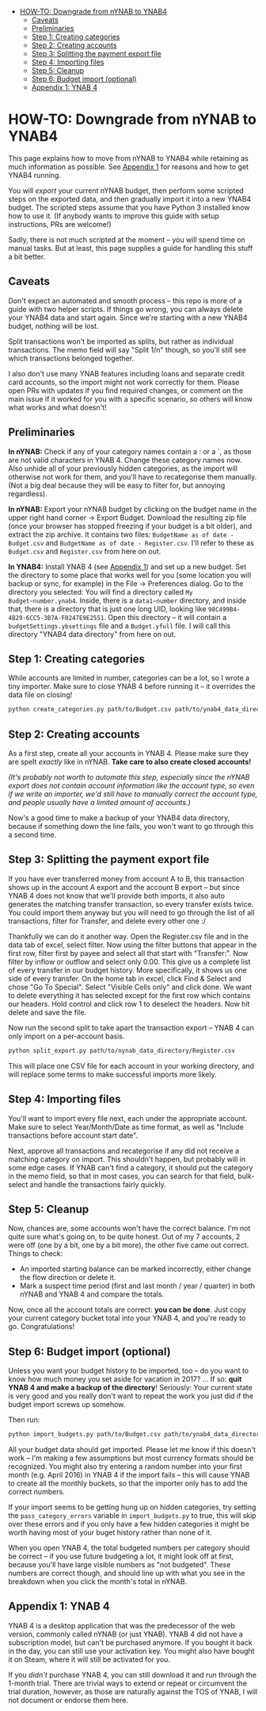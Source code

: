- [HOW-TO: Downgrade from nYNAB to YNAB4](#how-to-downgrade-from-nynab-to-ynab4)
  - [Caveats](#caveats)
  - [Preliminaries](#preliminaries)
  - [Step 1: Creating categories](#step-1-creating-categories)
  - [Step 2: Creating accounts](#step-2-creating-accounts)
  - [Step 3: Splitting the payment export file](#step-3-splitting-the-payment-export-file)
  - [Step 4: Importing files](#step-4-importing-files)
  - [Step 5: Cleanup](#step-5-cleanup)
  - [Step 6: Budget import (optional)](#step-6-budget-import-optional)
  - [Appendix 1: YNAB 4](#appendix-1-ynab-4)

# HOW-TO: Downgrade from nYNAB to YNAB4

This page explains how to move from nYNAB to YNAB4 while retaining as much information as possible. See [Appendix
1](#appendix-1-ynab-4) for reasons and how to get YNAB4 running.

You will *export* your current nYNAB budget, then perform some scripted steps on the exported data, and then gradually
import it into a new YNAB4 budget. The scripted steps assume that you have Python 3 installed know how to use it. (If 
anybody wants to improve this guide with setup instructions, PRs are welcome!)

Sadly, there is not much scripted at the moment – you will spend time on manual tasks. But at least, this page supplies
a guide for handling this stuff a bit better.

## Caveats

Don't expect an automated and smooth process – this repo is more of a guide with two helper scripts. If things go wrong,
you can always delete your YNAB4 data and start again. Since we're starting with a new YNAB4 budget, nothing will be
lost.

Split transactions won't be imported as splits, but rather as individual transactions. The memo field will say "Split
1/n" though, so you'll still see which transactions belonged together.

I also don't use many YNAB features including loans and separate credit card accounts, so the import might not work
correctly for them. Please open PRs with updates if you find required changes, or comment on the main issue if it worked
for you with a specific scenario, so others will know what works and what doesn't!

## Preliminaries

**In nYNAB:** Check if any of your category names contain a : or a `, as those are not valid characters in YNAB 4.
Change these category names now. Also unhide all of your previously hidden categories, as
the import will otherwise not work for them, and you'll have to recategorise them manually. (Not a big deal because
they will be easy to filter for, but annoying regardless).

**In nYNAB:** Export your nYNAB budget by clicking on the budget name in the upper right hand corner → Export Budget.
Download the resulting zip file (once your browser has stopped freezing if your budget is a bit older), and extract the
zip archive. It contains two files: `BudgetName as of date - Budget.csv` and `BudgetName as of date - Register.csv`.
I'll refer to these as `Budget.csv` and `Register.csv` from here on out.
   
**In YNAB4:** Install YNAB 4 (see [Appendix 1](#appendix-1-ynab-4)) and set up a new budget. Set the directory to some
place that works well for you (some location you will backup or sync, for example) in the File → Preferences dialog.  Go
to the directory you selected: You will find a directory called `My Budget~number.ynab4`.  Inside, there is a
`data1~number` directory, and inside that, there is a directory that is just one long UID, looking like
`98C499B4-4B29-6CC5-3B7A-F0247E9E2551`. Open this directory – it will contain a `budgetSettings.ybsettings` file and a
`Budget.yfull` file. I will call this directory "YNAB4 data directory" from here on out.

## Step 1: Creating categories

While accounts are limited in number, categories can be a lot, so I wrote a tiny importer. Make sure to close YNAB 4
before running it – it overrides the data file on closing!

```bash
python create_categories.py path/to/Budget.csv path/to/ynab4_data_directory
```
## Step 2: Creating accounts

As a first step, create all your accounts in YNAB 4. Please make sure they are spelt *exactly* like in nYNAB.
**Take care to also create closed accounts!**

*(It's probably not worth to automate this step, especially since the nYNAB export does not contain account information
like the account type, so even if we write an importer, we'd still have to manually correct the account type, and people
usually have a limited amount of accounts.)*

Now's a good time to make a backup of your YNAB4 data directory, because if something down the line fails, you won't
want to go through this a second time.


## Step 3: Splitting the payment export file

If you have ever transferred money from account A to B, this transaction shows up in the account A export and the
account B export – but since YNAB 4 does not know that we'll provide both imports, it also auto generates the matching
transfer transaction, so every transfer exists twice. You could import them anyway but you will need to go through the list of all transactions, filter for
Transfer, and delete every other one :/

Thankfully we can do it another way. Open the Register.csv file and in the data tab of excel, select filter. Now using the filter buttons that appear in the first row, filter first by payee and select all that start with "Transfer:". Now filter by inflow or outflow and select only 0.00. This give us a complete list of every transfer in our budget history. More specifically, it shows us one side of every transfer. On the home tab in excel, click Find & Select and chose "Go To Special". Select "Visible Cells only" and click done. We want to delete everything it has selected except for the first row which contains our headers. Hold control and click row 1 to deselect the headers. Now hit delete and save the file. 


Now run the second split to take apart the transaction export – YNAB 4 can only import on a per-account basis.

```bash
python split_export.py path/to/nynab_data_directory/Register.csv
```

This will place one CSV file for each account in your working directory, and will replace some terms to make successful
imports more likely.

## Step 4: Importing files

You'll want to import every file next, each under the appropriate account. Make sure to select Year/Month/Date as time
format, as well as "Include transactions before account start date".

Next, approve all transactions and recategorise if any did not receive a matching category on import. This shouldn't
happen, but probably will in some edge cases. If YNAB can't find a category, it should put the category in the memo
field, so that in most cases, you can search for that field, bulk-select and handle the transactions fairly quickly.


## Step 5: Cleanup

Now, chances are, some accounts won't have the correct balance. I'm not quite sure what's going on, to be quite honest.
Out of my 7 accounts, 2 were off (one by a bit, one by a bit more), the other five came out correct. Things to check:

- An imported starting balance can be marked incorrectly, either change the flow direction or delete it.
- Mark a suspect time period (first and last month / year / quarter) in both nYNAB and YNAB 4 and compare the totals.

Now, once all the account totals are correct: **you can be done**. Just copy your current category bucket total into
your YNAB 4, and you're ready to go. Congratulations!

## Step 6: Budget import (optional)

Unless you want your budget history to be imported, too – do you want to know how much money you set aside for vacation
in 2017? … If so: **quit YNAB 4 and make a backup of the directory**! Seriously: Your current state is very good and
you really don't want to repeat the work you just did if the budget import screws up somehow.

Then run:

```bash
python import_budgets.py path/to/Budget.csv path/to/ynab4_data_directory
```

All your budget data should get imported. Please let me know if this doesn't work – I'm making a few assumptions but
most currency formats should be recognized. You might also try entering a random number into your first month (e.g. 
April 2016) in YNAB 4 if the import fails – this will cause YNAB to create all the monthly buckets, so that the importer
only has to add the correct numbers.

If your import seems to be getting hung up on hidden categories, try setting the `pass_category_errors` variable in `import_budgets.py`
to true, this will skip over these errors and if you only have a few hidden categories it might be worth having most of your
buget history rather than none of it. 

When you open YNAB 4, the total budgeted numbers per category should be correct – if you use future budgeting a lot, it
might look off at first, because you'll have large visible numbers as "not budgeted". These numbers are correct though,
and should line up with what you see in the breakdown when you click the month's total in nYNAB.

## Appendix 1: YNAB 4

YNAB 4 is a desktop application that was the predecessor of the web version, commonly called nYNAB (or just YNAB). YNAB
4 did not have a subscription model, but can't be purchased anymore. If you bought it back in the day, you can still use
your activation key. You might also have bought it on Steam, where it will still be activated for you.

If you *didn't* purchase YNAB 4, you can still download it and run through the 1-month trial. There are trivial ways to
extend or repeat or circumvent the trial duration, however, as those are naturally against the TOS of YNAB, I will not
document or endorse them here.
